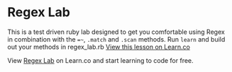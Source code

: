 
# Regex Lab

This is a test driven ruby lab designed to get you comfortable using Regex in combination with the `=~`, `.match` and `.scan` methods. Run `learn` and build out your methods in regex_lab.rb
<a href='https://learn.co/lessons/regex-lab' data-visibility='hidden'>View this lesson on Learn.co</a>

<p data-visibility='hidden'>View <a href='https://learn.co/lessons/regex-lab'>Regex Lab</a> on Learn.co and start learning to code for free.</p>
